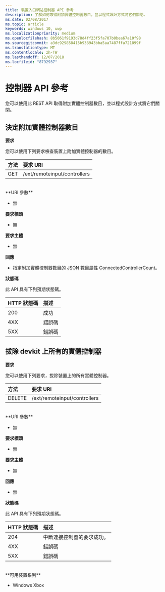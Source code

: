 ```yaml
---
title: 裝置入口網站控制器 API 參考
description: 了解如何取得附加實體控制器數目，並以程式設計方式將它們關閉。
ms.date: 02/08/2017
ms.topic: article
keywords: windows 10, uwp
ms.localizationpriority: medium
ms.openlocfilehash: 8b5061f9193d78d4ff23f5fa707b0bea67a10f98
ms.sourcegitcommit: a3dc929858415b933943bba5aa7487ffa721899f
ms.translationtype: MT
ms.contentlocale: zh-TW
ms.lasthandoff: 12/07/2018
ms.locfileid: "8792937"
---
```

# <a name="controller-api-reference"></a>控制器 API 參考   
您可以使用此 REST API 取得附加實體控制器數目，並以程式設計方式將它們關閉。

## <a name="determine-the-number-of-attached-physical-controllers"></a>決定附加實體控制器數目

**要求**

您可以使用下列要求檢查裝置上附加實體控制器的數目。

方法      | 要求 URI
:------     | :-----
GET | /ext/remoteinput/controllers
<br />
**URI 參數**

- 無

**要求標頭**

- 無

**要求主體**   

- 無

**回應**   

- 指定附加實體控制器數目的 JSON 數目屬性 ConnectedControllerCount。

**狀態碼**

此 API 具有下列預期狀態碼。

HTTP 狀態碼      | 描述
:------     | :-----
200 | 成功
4XX | 錯誤碼
5XX | 錯誤碼

## <a name="disconnect-all-physical-controllers-on-the-devkit"></a>拔除 devkit 上所有的實體控制器

**要求**

您可以使用下列要求，拔除裝置上的所有實體控制器。

方法      | 要求 URI
:------     | :-----
DELETE | /ext/remoteinput/controllers
<br />
**URI 參數**

- 無

**要求標頭**

- 無

**要求主體**   

- 無

**回應**   

- 無 

**狀態碼**

此 API 具有下列預期狀態碼。

HTTP 狀態碼      | 描述
:------     | :-----
204 | 中斷連接控制器的要求成功。
4XX | 錯誤碼
5XX | 錯誤碼

<br />
**可用裝置系列**

* Windows Xbox
